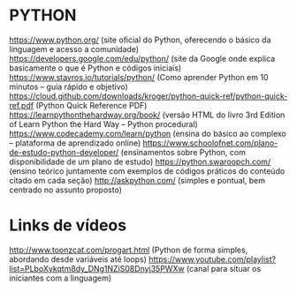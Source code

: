 # PYTHON

https://www.python.org/ (site oficial do Python, oferecendo o básico da linguagem e acesso a comunidade)
https://developers.google.com/edu/python/ (site da Google onde explica basicamente o que é Python e códigos iniciais)
https://www.stavros.io/tutorials/python/ (Como aprender Python em 10 minutos – guia rápido e objetivo)
https://cloud.github.com/downloads/kroger/python-quick-ref/python-quick-ref.pdf (Python Quick Reference PDF)
https://learnpythonthehardway.org/book/ (versão HTML do livro 3rd Edition of Learn Python the Hard Way – Python procedural)
https://www.codecademy.com/learn/python (ensina do básico ao complexo – plataforma de aprendizado online)
https://www.schoolofnet.com/plano-de-estudo-python-developer/ (ensinamentos sobre Python, com disponibilidade de um plano de estudo)
https://python.swaroopch.com/ (ensino teórico juntamente com exemplos de códigos práticos do conteúdo citado em cada seção)
http://askpython.com/ (simples e pontual, bem centrado no assunto proposto)

#	Links de vídeos
http://www.toonzcat.com/progart.html (Python de forma simples, abordando desde variáveis até loops)
https://www.youtube.com/playlist?list=PLboXykqtm8dy_DNg1NZiS08Dnyj35PWXw (canal para situar os iniciantes com a linguagem)
